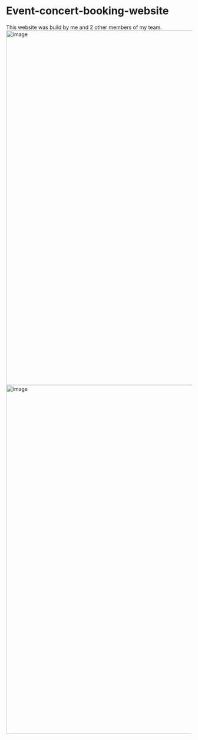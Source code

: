 # Event-concert-booking-website
This website was build by me and 2 other members of my team.
<img width="960" alt="image" src="https://github.com/JAYDEN-GODINHO-7521/Event-concert-booking-website/assets/145341820/28c8d89d-011a-4113-a744-53fd60eecacc">
<img width="944" alt="image" src="https://github.com/JAYDEN-GODINHO-7521/Event-concert-booking-website/assets/145341820/4969ebb7-b187-41e5-b74a-e40fe9e49254">
